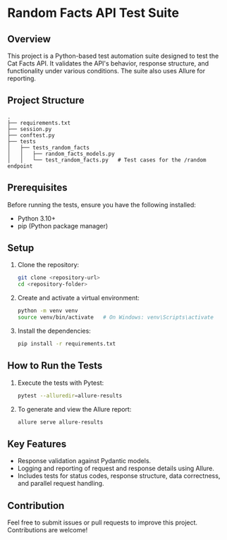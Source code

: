# Random Facts API Test Suite

## Overview
This project is a Python-based test automation suite designed to test the Cat Facts API. It validates the API's behavior, response structure, and functionality under various conditions. The suite also uses Allure for reporting.

## Project Structure
```
.
├── requirements.txt
├── session.py
├── conftest.py
├── tests
│   ├── tests_random_facts
│   │   ├── random_facts_models.py
│   │   └── test_random_facts.py   # Test cases for the /random endpoint
```

## Prerequisites
Before running the tests, ensure you have the following installed:
- Python 3.10+
- pip (Python package manager)

## Setup
1. Clone the repository:
   ```bash
   git clone <repository-url>
   cd <repository-folder>
   ```

2. Create and activate a virtual environment:
   ```bash
   python -m venv venv
   source venv/bin/activate   # On Windows: venv\Scripts\activate
   ```

3. Install the dependencies:
   ```bash
   pip install -r requirements.txt
   ```

## How to Run the Tests
1. Execute the tests with Pytest:
   ```bash
   pytest --alluredir=allure-results
   ```

2. To generate and view the Allure report:
   ```bash
   allure serve allure-results
   ```

## Key Features
- Response validation against Pydantic models.
- Logging and reporting of request and response details using Allure.
- Includes tests for status codes, response structure, data correctness, and parallel request handling.

## Contribution
Feel free to submit issues or pull requests to improve this project. Contributions are welcome!